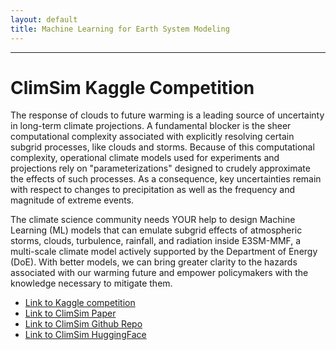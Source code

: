 ```yaml
---
layout: default
title: Machine Learning for Earth System Modeling
---
```

---

# ClimSim Kaggle Competition

The response of clouds to future warming is a leading source of uncertainty in long-term climate projections. 
A fundamental blocker is the sheer computational complexity associated with explicitly resolving certain subgrid processes,
like clouds and storms. Because of this computational complexity, operational climate models used for experiments and projections
rely on "parameterizations" designed to crudely approximate the effects of such processes. As a consequence, key uncertainties remain
with respect to changes to precipitation as well as the frequency and magnitude of extreme events.

The climate science community needs YOUR help to design Machine Learning (ML) models that can emulate subgrid effects of 
atmospheric storms, clouds, turbulence, rainfall, and radiation inside E3SM-MMF, a multi-scale climate model actively 
supported by the Department of Energy (DoE). With better models, we can bring greater clarity to the hazards associated 
with our warming future and empower policymakers with the knowledge necessary to mitigate them.

- [Link to Kaggle competition](https://www.kaggle.com/competitions/atmospheric-physics-using-ai/)
- [Link to ClimSim Paper](https://arxiv.org/abs/2306.08754)
- [Link to ClimSim Github Repo](https://github.com/leap-stc/ClimSim)
- [Link to ClimSim HuggingFace](https://huggingface.co/LEAP)
